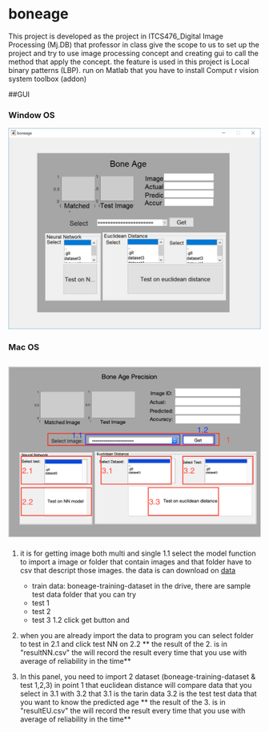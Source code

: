 # boneage
This project is developed as the project in ITCS476_Digital Image Processing (Mj.DB) that professor in class give the scope to us to set up the project and try to use image processing concept and creating gui to call the method that apply the concept.
the feature is used in this project is Local binary patterns (LBP).
run on Matlab that you have to install Comput
r vision system toolbox (addon)

##GUI
### Window OS
![Window](https://github.com/patorseing/boneage/blob/master/snapshot/Capture.JPG)
### Mac OS
![Window](https://github.com/patorseing/boneage/blob/master/snapshot/Screen%20Shot%202561-12-02%20at%2013.51.05.png)
------
1. it is for getting image both multi and single
    1.1 select the model function to import a image or folder that contain images and that folder have to csv that descript those images.
    the data is can download on [data](https://drive.google.com/drive/folders/1kUtBlb4Ls7dTuarzdGcCLlmjXLOtBmLF?usp=sharing)
    - train data: boneage-training-dataset
    in the drive, there are sample test data folder that you can try
    - test 1
    - test 2
    - test 3
    1.2 click get button and 

2. when you are already import the data to program you can select folder to test in 2.1 and click test NN on 2.2
** the result of the 2. is in "resultNN.csv" the will record the result every time that you use with average of reliability in the time**

3. In this panel, you need to import 2 dataset (boneage-training-dataset & test 1,2,3) in point 1 that euclidean distance will compare data that you select in 3.1 with 3.2 that 
    3.1 is the tarin data
    3.2 is the test test data that you want to know the predicted age
** the result of the 3. is in "resultEU.csv" the will record the result every time that you use with average of reliability in the time**